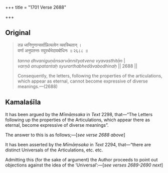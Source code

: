 +++
title = "1701 Verse 2688"

+++
## Original 
>
> तन्न ध्वनिगुणान्सर्वान्नित्यत्वेन व्यवस्थितान् ।  
> वर्णा अनुपतन्तः स्युरर्थभेदावबोधिनः ॥ २६८८ ॥ 
>
> *tanna dhvaniguṇānsarvānnityatvena vyavasthitān* \|  
> *varṇā anupatantaḥ syurarthabhedāvabodhinaḥ* \|\| 2688 \|\| 
>
> Consequently, the letters, following the properties of the articulations, which appear as eternal, cannot become expressive of diverse meanings.—(2688)



## Kamalaśīla

It has been argued by the *Mīmāṃsaka* in *Text* 2298, that—“The Letters following up the properties of the Articulations, which appear there as eternal, become expressive of diverse meanings”.

The answer to this is as follows;—[*see verse 2688 above*]

It has been asserted by the *Mīmāṃsaka* in *Text* 2294, that—“there are distinct Universals of the Articulations, etc. etc.

Admitting this (for the sake of argument) the Author proceeds to point out objections against the idea of the ‘Universal’:—[*see verses 2689-2690 next*]


